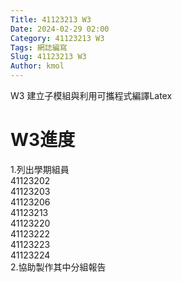 ```yaml
---
Title: 41123213 W3
Date: 2024-02-29 02:00
Category: 41123213 W3
Tags: 網誌編寫
Slug: 41123213 W3
Author: kmol
---
```


W3 建立子模組與利用可攜程式編譯Latex

<!-- PELICAN_END_SUMMARY -->

# W3進度

1.列出學期組員<br>
41123202<br>
41123203<br>
41123206<br>
41123213<br>
41123220<br>
41123222<br>
41123223<br>
41123224<br>
2.協助製作其中分組報告
